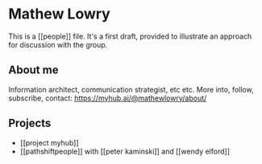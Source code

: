 # Mathew Lowry

This is a [[people]] file. 
It's a first draft, provided to illustrate an approach for discussion with the group.
## About me

Information architect, communication strategist, etc etc. 
More into, follow, subscribe, contact: <https://myhub.ai/@mathewlowry/about/>

## Projects

* [[project myhub]]
* [[pathshiftpeople]] with [[peter kaminski]] and [[wendy elford]]



